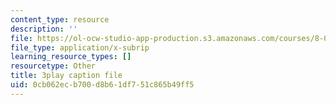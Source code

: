 ```yaml
---
content_type: resource
description: ''
file: https://ol-ocw-studio-app-production.s3.amazonaws.com/courses/8-01sc-classical-mechanics-fall-2016/0cb062ecb700d8b61df751c865b49ff5_W3TqFzVh_rE.srt
file_type: application/x-subrip
learning_resource_types: []
resourcetype: Other
title: 3play caption file
uid: 0cb062ec-b700-d8b6-1df7-51c865b49ff5
---
```

